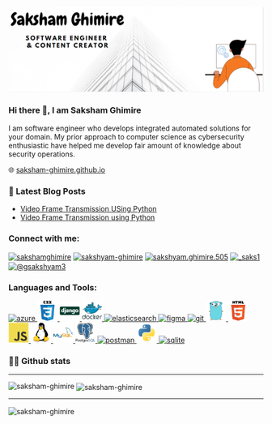 
![Software Developer and Content Creator](https://github.com/saksham-ghimire/saksham-ghimire/blob/main/Screenshot_228.png)

### Hi there 👋, I am Saksham Ghimire

I am software engineer who develops integrated automated solutions for your domain. My prior approach to computer science as cybersecurity enthusiastic have helped me develop fair amount of knowledge about security operations.

🌐 [saksham-ghimire.github.io](https://saksham-ghimire.github.io/)

### 📕 Latest Blog Posts
<!-- BLOG-POST-LIST:START -->
- [Video Frame Transmission USing Python](https://dev.to/sakshamghimire/video-frame-transmission-using-python-5h36)
- [Video Frame Transmission using Python](https://gsakshyam3.medium.com/video-frame-transmission-using-python-5dd835b000f0?source=rss-7bb029170d5e------2)
<!-- BLOG-POST-LIST:END -->

<h3 align="left">Connect with me:</h3>
<p align="left">
<a href="https://dev.to/sakshamghimire" target="blank"><img align="center" src="https://cdn.jsdelivr.net/npm/simple-icons@3.0.1/icons/dev-dot-to.svg" alt="sakshamghimire" height="30" width="40" /></a>
<a href="https://linkedin.com/in/sakshyam-ghimire" target="blank"><img align="center" src="https://raw.githubusercontent.com/rahuldkjain/github-profile-readme-generator/master/src/images/icons/Social/linked-in-alt.svg" alt="sakshyam-ghimire" height="30" width="40" /></a>
<a href="https://fb.com/sakshyam.ghimire.505" target="blank"><img align="center" src="https://raw.githubusercontent.com/rahuldkjain/github-profile-readme-generator/master/src/images/icons/Social/facebook.svg" alt="sakshyam.ghimire.505" height="30" width="40" /></a>
<a href="https://instagram.com/_saks1" target="blank"><img align="center" src="https://raw.githubusercontent.com/rahuldkjain/github-profile-readme-generator/master/src/images/icons/Social/instagram.svg" alt="_saks1" height="30" width="40" /></a>
<a href="https://medium.com/@gsakshyam3" target="blank"><img align="center" src="https://raw.githubusercontent.com/rahuldkjain/github-profile-readme-generator/master/src/images/icons/Social/medium.svg" alt="@gsakshyam3" height="30" width="40" /></a>
</p>

<h3 align="left">Languages and Tools:</h3>
<p align="left"> <a href="https://azure.microsoft.com/en-in/" target="_blank"> <img src="https://www.vectorlogo.zone/logos/microsoft_azure/microsoft_azure-icon.svg" alt="azure" width="40" height="40"/> </a> <a href="https://www.w3schools.com/css/" target="_blank"> <img src="https://raw.githubusercontent.com/devicons/devicon/master/icons/css3/css3-original-wordmark.svg" alt="css3" width="40" height="40"/> </a> <a href="https://www.djangoproject.com/" target="_blank"> <img src="https://raw.githubusercontent.com/devicons/devicon/master/icons/django/django-original.svg" alt="django" width="40" height="40"/> </a> <a href="https://www.docker.com/" target="_blank"> <img src="https://raw.githubusercontent.com/devicons/devicon/master/icons/docker/docker-original-wordmark.svg" alt="docker" width="40" height="40"/> </a> <a href="https://www.elastic.co" target="_blank"> <img src="https://www.vectorlogo.zone/logos/elastic/elastic-icon.svg" alt="elasticsearch" width="40" height="40"/> </a> <a href="https://www.figma.com/" target="_blank"> <img src="https://www.vectorlogo.zone/logos/figma/figma-icon.svg" alt="figma" width="40" height="40"/> </a> <a href="https://git-scm.com/" target="_blank"> <img src="https://www.vectorlogo.zone/logos/git-scm/git-scm-icon.svg" alt="git" width="40" height="40"/> </a> <a href="https://golang.org" target="_blank"> <img src="https://raw.githubusercontent.com/devicons/devicon/master/icons/go/go-original.svg" alt="go" width="40" height="40"/> </a> <a href="https://www.w3.org/html/" target="_blank"> <img src="https://raw.githubusercontent.com/devicons/devicon/master/icons/html5/html5-original-wordmark.svg" alt="html5" width="40" height="40"/> </a> <a href="https://developer.mozilla.org/en-US/docs/Web/JavaScript" target="_blank"> <img src="https://raw.githubusercontent.com/devicons/devicon/master/icons/javascript/javascript-original.svg" alt="javascript" width="40" height="40"/> </a> <a href="https://www.linux.org/" target="_blank"> <img src="https://raw.githubusercontent.com/devicons/devicon/master/icons/linux/linux-original.svg" alt="linux" width="40" height="40"/> </a> <a href="https://www.mysql.com/" target="_blank"> <img src="https://raw.githubusercontent.com/devicons/devicon/master/icons/mysql/mysql-original-wordmark.svg" alt="mysql" width="40" height="40"/> </a> <a href="https://www.postgresql.org" target="_blank"> <img src="https://raw.githubusercontent.com/devicons/devicon/master/icons/postgresql/postgresql-original-wordmark.svg" alt="postgresql" width="40" height="40"/> </a> <a href="https://postman.com" target="_blank"> <img src="https://www.vectorlogo.zone/logos/getpostman/getpostman-icon.svg" alt="postman" width="40" height="40"/> </a> <a href="https://www.python.org" target="_blank"> <img src="https://raw.githubusercontent.com/devicons/devicon/master/icons/python/python-original.svg" alt="python" width="40" height="40"/> </a> <a href="https://www.sqlite.org/" target="_blank"> <img src="https://www.vectorlogo.zone/logos/sqlite/sqlite-icon.svg" alt="sqlite" width="40" height="40"/> </a> </p>

### 👨‍💻 Github stats

---
<p><img align="left" src="https://github-readme-stats.vercel.app/api/top-langs?username=saksham-ghimire&show_icons=true&locale=en&layout=compact" alt="saksham-ghimire" /></p>  
<p>&nbsp;<img align="center" src="https://github-readme-stats.vercel.app/api?username=saksham-ghimire&show_icons=true&locale=en" alt="saksham-ghimire" /></p>

---
<p><img align="center" src="https://github-readme-streak-stats.herokuapp.com/?user=saksham-ghimire&" alt="saksham-ghimire" /></p>
<!--
**saksham-ghimire/saksham-ghimire** is a ✨ _special_ ✨ repository because its `README.md` (this file) appears on your GitHub profile.

Here are some ideas to get you started:

- 🔭 I’m currently working on ...
- 🌱 I’m currently learning ...
- 👯 I’m looking to collaborate on ...
- 🤔 I’m looking for help with ...
- 💬 Ask me about ...
- 📫 How to reach me: ...
- 😄 Pronouns: ...
- ⚡ Fun fact: ...
-->
